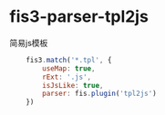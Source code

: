 # fis3-parser-tpl2js
简易js模板

```javascript
    fis3.match('*.tpl', {
        useMap: true,
        rExt: '.js',
        isJsLike: true,
        parser: fis.plugin('tpl2js')
    })
```